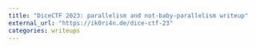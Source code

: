```yaml
---
title: "DiceCTF 2023: parallelism and not-baby-parallelism writeup"
external_url: "https://ik0ri4n.de/dice-ctf-23"
categories: writeups
---
```

